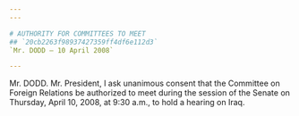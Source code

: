 ```yaml
---
---

# AUTHORITY FOR COMMITTEES TO MEET
## `20cb2263f98937427359ff4df6e112d3`
`Mr. DODD — 10 April 2008`

---
```



Mr. DODD. Mr. President, I ask unanimous consent that the Committee 
on Foreign Relations be authorized to meet during the session of the 
Senate on Thursday, April 10, 2008, at 9:30 a.m., to hold a hearing on 
Iraq.